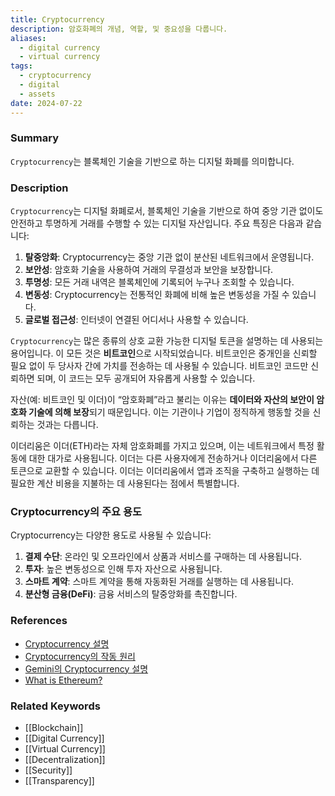 ```yaml
---
title: Cryptocurrency
description: 암호화폐의 개념, 역할, 및 중요성을 다룹니다.
aliases:
  - digital currency
  - virtual currency
tags:
  - cryptocurrency
  - digital
  - assets
date: 2024-07-22
---
```


### Summary

`Cryptocurrency`는 블록체인 기술을 기반으로 하는 디지털 화폐를 의미합니다.

### Description

`Cryptocurrency`는 디지털 화폐로서, 블록체인 기술을 기반으로 하여 중앙 기관 없이도 안전하고 투명하게 거래를 수행할 수 있는 디지털 자산입니다. 주요 특징은 다음과 같습니다:

1. **탈중앙화**: Cryptocurrency는 중앙 기관 없이 분산된 네트워크에서 운영됩니다.
2. **보안성**: 암호화 기술을 사용하여 거래의 무결성과 보안을 보장합니다.
3. **투명성**: 모든 거래 내역은 블록체인에 기록되어 누구나 조회할 수 있습니다.
4. **변동성**: Cryptocurrency는 전통적인 화폐에 비해 높은 변동성을 가질 수 있습니다.
5. **글로벌 접근성**: 인터넷이 연결된 어디서나 사용할 수 있습니다.

`Cryptocurrency`는 많은 종류의 상호 교환 가능한 디지털 토큰을 설명하는 데 사용되는 용어입니다. 이 모든 것은 **비트코인**으로 시작되었습니다. 비트코인은 중개인을 신뢰할 필요 없이 두 당사자 간에 가치를 전송하는 데 사용될 수 있습니다. 비트코인 코드만 신뢰하면 되며, 이 코드는 모두 공개되어 자유롭게 사용할 수 있습니다.

자산(예: 비트코인 및 이더)이 “암호화폐”라고 불리는 이유는 **데이터와 자산의 보안이 암호화 기술에 의해 보장**되기 때문입니다. 이는 기관이나 기업이 정직하게 행동할 것을 신뢰하는 것과는 다릅니다.

이더리움은 이더(ETH)라는 자체 암호화폐를 가지고 있으며, 이는 네트워크에서 특정 활동에 대한 대가로 사용됩니다. 이더는 다른 사용자에게 전송하거나 이더리움에서 다른 토큰으로 교환할 수 있습니다. 이더는 이더리움에서 앱과 조직을 구축하고 실행하는 데 필요한 계산 비용을 지불하는 데 사용된다는 점에서 특별합니다.

### Cryptocurrency의 주요 용도

Cryptocurrency는 다양한 용도로 사용될 수 있습니다:

1. **결제 수단**: 온라인 및 오프라인에서 상품과 서비스를 구매하는 데 사용됩니다.
2. **투자**: 높은 변동성으로 인해 투자 자산으로 사용됩니다.
3. **스마트 계약**: 스마트 계약을 통해 자동화된 거래를 실행하는 데 사용됩니다.
4. **분산형 금융(DeFi)**: 금융 서비스의 탈중앙화를 촉진합니다.

### References

- [Cryptocurrency 설명](https://en.wikipedia.org/wiki/Cryptocurrency)
- [Cryptocurrency의 작동 원리](https://ethereum.org/en/glossary/#cryptocurrency)
- [Gemini의 Cryptocurrency 설명](https://www.gemini.com/cryptopedia/search?query=cryptocurrency)
- [What is Ethereum?](https://ethereum.org/en/what-is-ethereum/)

### Related Keywords

- [[Blockchain]]
- [[Digital Currency]]
- [[Virtual Currency]]
- [[Decentralization]]
- [[Security]]
- [[Transparency]]
